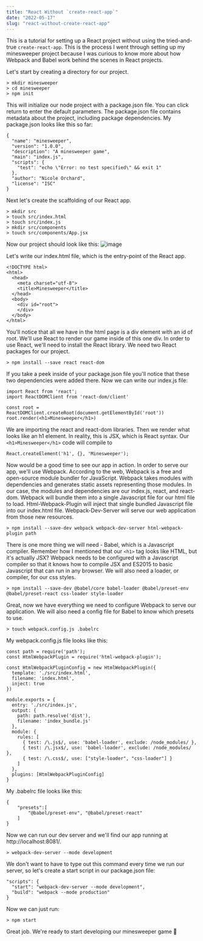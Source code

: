 ```yaml
---
title: "React Without `create-react-app`"
date: "2022-05-17"
slug: "react-without-create-react-app"
---
```


This is a tutorial for setting up a React project without using the tried-and-true `create-react-app`. This is the process I went through setting up my minesweeper project because I was curious to know more about how Webpack and Babel work behind the scenes in React projects.

Let's start by creating a directory for our project.

```
> mkdir minesweeper
> cd minesweeper
> npm init
```

This will initialize our node project with a package.json file. You can click return to enter the default parameters. The package.json file contains metadata about the project, including package dependencies. My package.json looks like this so far:

```
{
  "name": "minesweeper",
  "version": "1.0.0",
  "description": "A minesweeper game",
  "main": "index.js",
  "scripts": {
    "test": "echo \"Error: no test specified\" && exit 1"
  },
  "author": "Nicole Orchard",
  "license": "ISC"
}
```

Next let's create the scaffolding of our React app.

```
> mkdir src
> touch src/index.html
> touch src/index.js
> mkdir src/components
> touch src/components/App.jsx
```

Now our project should look like this:
![image]()

Let's write our index.html file, which is the entry-point of the React app.

```
<!DOCTYPE html>
<html>
  <head>
    <meta charset="utf-8">
    <title>Minesweeper</title>
  </head>
  <body>
    <div id="root">
    </div>
  </body>
</html>
```

You'll notice that all we have in the html page is a div element with an id of root. We'll use React to render our game inside of this one div. In order to use React, we'll need to install the React library. We need two React packages for our project.

```
> npm install --save react react-dom
```

If you take a peek inside of your package.json file you'll notice that these two dependencies were added there. Now we can write our index.js file:

```
import React from 'react';
import ReactDOMClient from 'react-dom/client'

const root = ReactDOMClient.createRoot(document.getElementById('root'))
root.render(<h1>Minesweeper</h1>)
```

We are importing the react and react-dom libraries. Then we render what looks like an h1 element. In reality, this is JSX, which is React syntax. Our `<h1>Minesweeper</h1>` code will compile to

```
React.createElement('h1', {}, 'Minesweeper');
```

Now would be a good time to see our app in action. In order to serve our app, we'll use Webpack. According to the web, Webpack is a free and open-source module bundler for JavaScript. Webpack takes modules with dependencies and generates static assets representing those modules. In our case, the modules and dependencies are our index.js, react, and react-dom. Webpack will bundle them into a single Javascript file for our html file to load. Html-Webpack-Plugin will inject that single bundled Javascript file into our index.html file. Webpack-Dev-Server will serve our web application from those new resources.

```
> npm install --save-dev webpack webpack-dev-server html-webpack-plugin path
```

There is one more thing we will need - Babel, which is a Javascript compiler. Remember how I mentioned that our `<h1>` tag looks like HTML, but it's actually JSX? Webpack needs to be configured with a Javascript compiler so that it knows how to compile JSX and ES2015 to basic Javascript that can run in any browser. We will also need a loader, or compiler, for our css styles.

```
> npm install --save-dev @babel/core babel-loader @babel/preset-env @babel/preset-react css-loader style-loader
```

Great, now we have everything we need to configure Webpack to serve our application. We will also need a config file for Babel to know which presets to use.

```
> touch webpack.config.js .babelrc
```

My webpack.config.js file looks like this:

```
const path = require('path');
const HtmlWebpackPlugin = require('html-webpack-plugin');

const HtmlWebpackPluginConfig = new HtmlWebpackPlugin({
  template: './src/index.html',
  filename: 'index.html',
  inject: true
})

module.exports = {
  entry: './src/index.js',
  output: {
    path: path.resolve('dist'),
    filename: 'index_bundle.js'
  },
  module: {
    rules: [
      { test: /\.js$/, use: 'babel-loader', exclude: /node_modules/ },
      { test: /\.jsx$/, use: 'babel-loader', exclude: /node_modules/ },
      { test: /\.css$/, use: ["style-loader", "css-loader"] }
    ]
  },
  plugins: [HtmlWebpackPluginConfig]
}
```

My .babelrc file looks like this:

```
{
    "presets":[
        "@babel/preset-env", "@babel/preset-react"
    ]
}
```

Now we can run our dev server and we'll find our app running at http://localhost:8081/.

```
> webpack-dev-server --mode development
```

We don't want to have to type out this command every time we run our server, so let's create a start script in our package.json file:

```
"scripts": {
  "start": "webpack-dev-server --mode development",
  "build": "webpack --mode production"
}
```

Now we can just run:

```
> npm start
```

Great job. We're ready to start developing our minesweeper game 🎉
